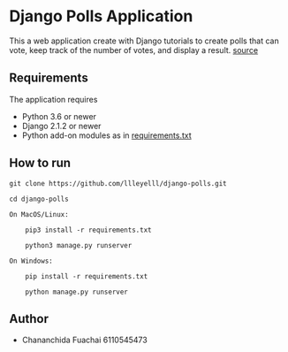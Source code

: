 # Django Polls Application

This a web application create with Django tutorials to create polls that can vote, keep track of the number of votes, and display a result.
[source](https://docs.djangoproject.com/en/2.2/intro/)

 ## Requirements

 The application requires
 * Python 3.6 or newer
 * Django 2.1.2 or newer
 * Python add-on modules as in [requirements.txt](requirements.txt)

 ## How to run

```
git clone https://github.com/llleyelll/django-polls.git

cd django-polls

On MacOS/Linux:

    pip3 install -r requirements.txt

    python3 manage.py runserver

On Windows:

    pip install -r requirements.txt

    python manage.py runserver
```

## Author
 -  Chananchida Fuachai 6110545473